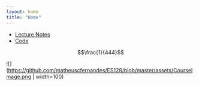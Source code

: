```yaml
---
layout: home
title: "Home"
---
```

* [Lecture Notes](./LectureNotes)
* [Code](./code)

$$\frac{1}{444}$$ 

![](https://github.com/matheuscfernandes/ES128/blob/master/assets/CourseImage.png | width=100)
